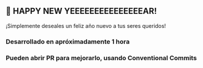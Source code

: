 ## 🎄 HAPPY NEW YEEEEEEEEEEEEEEEAR!

¡Simplemente deseales un feliz año nuevo a tus seres queridos!

### Desarrollado en apróximadamente 1 hora

### Pueden abrir PR para mejorarlo, usando Conventional Commits
